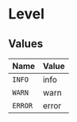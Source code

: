 # Level


## Values

| Name    | Value   |
| ------- | ------- |
| `INFO`  | info    |
| `WARN`  | warn    |
| `ERROR` | error   |